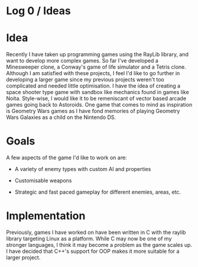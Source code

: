 Log 0 / Ideas
=============

# Idea

Recently I have taken up programming games using the RayLib library, and want to develop more complex games. So far I've developed a Minesweeper clone, a Conway's game of life simulator and a Tetris clone. Although I am satisfied with these projects, I feel I'd like to go further in developing a larger game since my previous projects weren't too complicated and needed little optimisation. I have the idea of creating a space shooter type game with sandbox like mechanics found in games like Noita. Style-wise, I would like it to be remeniscant of vector based arcade games going back to Astoroids. One game that comes to mind as inspiration is Geometry Wars games as I have fond memories of playing Geometry Wars Galaxies as a child on the Nintendo DS.

# Goals

A few aspects of the game I'd like to work on are:

 - A variety of enemy types with custom AI and properties

 - Customisable weapons

 - Strategic and fast paced gameplay for different enemies, areas, etc.

# Implementation

Previously, games I have worked on have been written in C with the raylib library targeting Linux as a platform. While C may now be one of my stronger languages, I think it may become a problem as the game scales up. I have decided that C++'s support for OOP makes it more suitable for a larger project.
